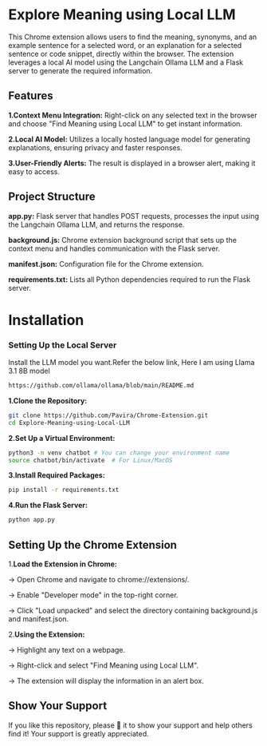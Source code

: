 # **Explore Meaning using Local LLM**

This Chrome extension allows users to find the meaning, synonyms, and an example sentence for a selected word, or an explanation for a selected sentence or code snippet, directly within the browser. The extension leverages a local AI model using the Langchain Ollama LLM and a Flask server to generate the required information.

## **Features**

**1.Context Menu Integration:** Right-click on any selected text in the browser and choose "Find Meaning using Local LLM" to get instant information.

**2.Local AI Model:** Utilizes a locally hosted language model for generating explanations, ensuring privacy and faster responses.

**3.User-Friendly Alerts:** The result is displayed in a browser alert, making it easy to access.

## **Project Structure**

**app.py:** Flask server that handles POST requests, processes the input using the Langchain Ollama LLM, and returns the response.

**background.js:** Chrome extension background script that sets up the context menu and handles communication with the Flask server.

**manifest.json:** Configuration file for the Chrome extension.

**requirements.txt:** Lists all Python dependencies required to run the Flask server.

# **Installation**

### **Setting Up the Local Server**

Install the LLM model you want.Refer the below link, Here I am using Llama 3.1 8B model
```bash
https://github.com/ollama/ollama/blob/main/README.md
``` 

**1.Clone the Repository:**
```bash
git clone https://github.com/Pavira/Chrome-Extension.git
cd Explore-Meaning-using-Local-LLM
```
**2.Set Up a Virtual Environment:**
```bash
python3 -m venv chatbot # You can change your environment name
source chatbot/bin/activate  # For Linux/MacOS
```
**3.Install Required Packages:**
```bash
pip install -r requirements.txt
```
**4.Run the Flask Server:**
```bash
python app.py
```
## **Setting Up the Chrome Extension**

1.**Load the Extension in Chrome:**

  -> Open Chrome and navigate to chrome://extensions/.

  -> Enable "Developer mode" in the top-right corner.

  -> Click "Load unpacked" and select the directory containing background.js and manifest.json.

2.**Using the Extension:**

  -> Highlight any text on a webpage.
  
  -> Right-click and select "Find Meaning using Local LLM".
  
  -> The extension will display the information in an alert box.

## **Show Your Support**

If you like this repository, please 🌟 it to show your support and help others find it! Your support is greatly appreciated.
